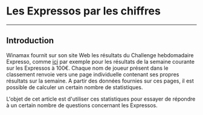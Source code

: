 # Les Expressos par les chiffres

__________________________________________________________________________________

## Introduction


Winamax fournit sur son site Web les résultats du Challenge hebdomadaire Expresso, comme [ici](https://www.winamax.fr/les-challenges-winamax_expresso_challenge-expresso-100eur) par exemple pour les résultats de la semaine courante sur les Expressos à 100€. Chaque nom de joueur présent dans le classement renvoie vers une page individuelle contenant ses propres résultats sur la semaine. A partir des données fournies sur ces pages, il est possible de calculer un certain nombre de statistiques.

L'objet de cet article est d'utiliser ces statistiques pour essayer de répondre à un certain nombre de questions concernant les Expressos.
